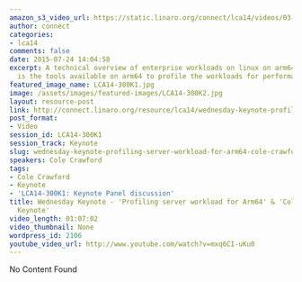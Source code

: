 ```yaml
---
amazon_s3_video_url: https://static.linaro.org/connect/lca14/videos/03-05-Wednesday/Wednesday+Keynote+-+%2527Profiling+server+workload+for+Arm64%2527+%2526+%2527Cole+Crawford+Keynote%2527.mp4
author: connect
categories:
- lca14
comments: false
date: 2015-07-24 14:04:58
excerpt: A technical overview of enterprise workloads on linux on arm64, the focus
  is the tools available on arm64 to profile the workloads for performance.
featured_image_name: LCA14-300K1.jpg
image: /assets/images/featured-images/LCA14-300K2.jpg
layout: resource-post
link: http://connect.linaro.org/resource/lca14/wednesday-keynote-profiling-server-workload-for-arm64-cole-crawford-keynote-2/
post_format:
- Video
session_id: LCA14-300K1
session_track: Keynote
slug: wednesday-keynote-profiling-server-workload-for-arm64-cole-crawford-keynote-2
speakers: Cole Crawford
tags:
- Cole Crawford
- Keynote
- 'LCA14-300K1: Keynote Panel discussion'
title: Wednesday Keynote - 'Profiling server workload for Arm64' & 'Cole Crawford
  Keynote'
video_length: 01:07:02
video_thumbnail: None
wordpress_id: 2106
youtube_video_url: http://www.youtube.com/watch?v=mxq6CI-uKu0
---
```


No Content Found
